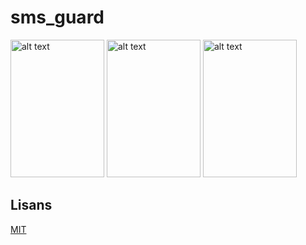 # sms_guard



<img src="https://github.com/dovahkinnn/sms-guard/blob/main/asset/junk.png" alt="alt text" width="150" height="220">
<img src="https://github.com/dovahkinnn/sms-guard/blob/main/asset/chat.png" alt="alt text" width="150" height="220">


<img src="https://github.com/dovahkinnn/sms-guard/blob/main/asset/main.png" alt="alt text" width="150" height="220">




## Lisans

[MIT](https://choosealicense.com/licenses/mit/)




